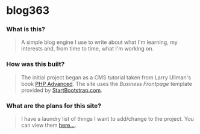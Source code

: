 # blog363

### What is this? ###
>A simple blog engine I use to write about what I'm learning, my interests and, from time to time, what I'm working on.
### How was this built?
>The initial project began as a CMS tutorial taken from Larry Ullman's book [PHP Advanced](http://www.larryullman.com/books/php-advanced-and-object-oriented-programming/). The site uses the _Business Frontpage_ template provided by [StartBootstrap.com](https://startbootstrap.com/template-overviews/business-frontpage/).
### What are the plans for this site?
>I have a laundry list of things I want to add/change to the project. You can view them [here...](https://github.com/TwoTwentyFour/blog363/blob/master/misc/.todo.md).
